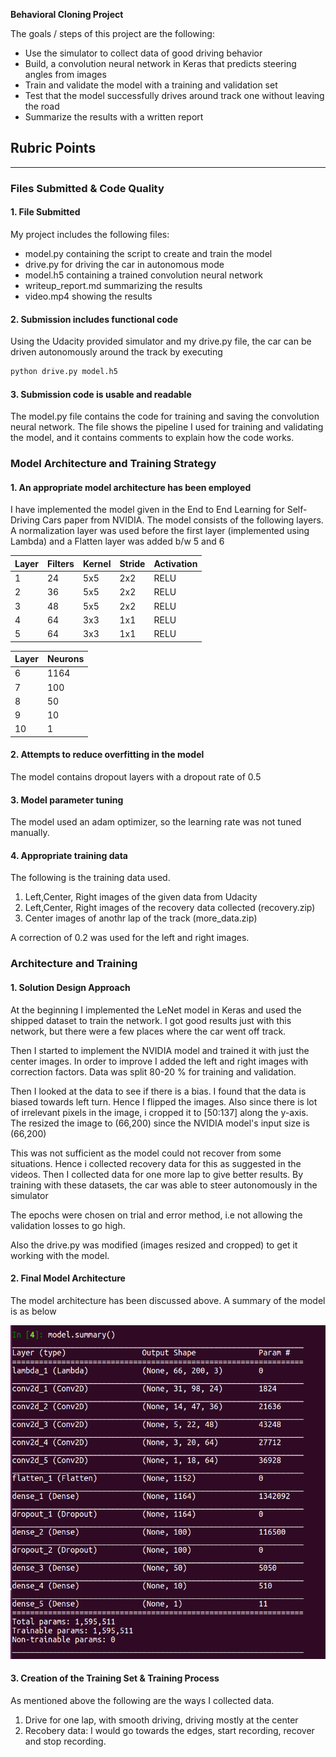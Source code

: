 
**Behavioral Cloning Project**

The goals / steps of this project are the following:
* Use the simulator to collect data of good driving behavior
* Build, a convolution neural network in Keras that predicts steering angles from images
* Train and validate the model with a training and validation set
* Test that the model successfully drives around track one without leaving the road
* Summarize the results with a written report


[//]: # (Image References)

[image1]: ./model_summary.png "Model Summary"
[image2]: ./examples/placeholder.png "Grayscaling"
[image3]: ./examples/placeholder_small.png "Recovery Image"
[image4]: ./examples/placeholder_small.png "Recovery Image"
[image5]: ./examples/placeholder_small.png "Recovery Image"
[image6]: ./examples/placeholder_small.png "Normal Image"
[image7]: ./examples/placeholder_small.png "Flipped Image"

## Rubric Points
---
### Files Submitted & Code Quality

#### 1. File Submitted

My project includes the following files:

* model.py containing the script to create and train the model
* drive.py for driving the car in autonomous mode
* model.h5 containing a trained convolution neural network 
* writeup_report.md summarizing the results
* video.mp4 showing the results

#### 2. Submission includes functional code
Using the Udacity provided simulator and my drive.py file, the car can be driven autonomously around the track by executing 
```sh
python drive.py model.h5
```

#### 3. Submission code is usable and readable

The model.py file contains the code for training and saving the convolution neural network. The file shows the pipeline I used for training and validating the model, and it contains comments to explain how the code works.

### Model Architecture and Training Strategy

#### 1. An appropriate model architecture has been employed

I have implemented the model given in the End to End Learning for Self-Driving Cars paper from NVIDIA. The model consists of the following layers. A normalization layer was used before the first layer (implemented using Lambda) and a Flatten layer was added b/w 5 and 6

|  Layer | Filters  | Kernel  | Stride  | Activation  |
|---|---|---|---|---|
|  1 | 24  | 5x5  |  2x2 |  RELU |
|  2 |  36 | 5x5  | 2x2  |  RELU |
|  3 |  48 | 5x5  | 2x2  |  RELU |
|  4 |  64 | 3x3  | 1x1  | RELU  |
|  5 |  64 | 3x3  | 1x1  |  RELU |

|  Layer | Neurons  |
|---|---|
|  6 | 1164  | 
|  7 |  100 |
|  8 |  50 |
|  9 |  10 |
|  10 |  1 |

#### 2. Attempts to reduce overfitting in the model

The model contains dropout layers with a dropout rate of 0.5

#### 3. Model parameter tuning

The model used an adam optimizer, so the learning rate was not tuned manually.

#### 4. Appropriate training data

The following is the training data used.

1. Left,Center, Right images of the given data from Udacity
2. Left,Center, Right images of the recovery data collected (recovery.zip)
3. Center images of anothr lap of the track (more_data.zip)

A correction of 0.2 was used for the left and right images.

### Architecture and Training

#### 1. Solution Design Approach

At the beginning I implemented the LeNet model in Keras and used the shipped dataset to train the network. I got good results just with this network, but there were a few places where the car went off track. 

Then I started to implement the NVIDIA model and trained it with just the center images. In order to improve I added the left and right images with correction factors. Data was split 80-20 % for training and validation. 

Then I looked at the data to see if there is a bias. I found that the data is biased towards left turn. Hence I flipped the images. Also since there is lot of irrelevant pixels in the image, i cropped it to [50:137] along the y-axis. The resized the image to (66,200) since the NVIDIA model's input size is (66,200)

This was not sufficient as the model could not recover from some situations. Hence i collected recovery data for this as suggested in the videos. Then I collected data for one more lap to give better results. By training with these datasets, the car was able to steer autonomously in the simulator

The epochs were chosen on trial and error method, i.e not allowing the validation losses to go high.

Also the drive.py was modified (images resized and cropped) to get it working with the model.

#### 2. Final Model Architecture

The model architecture has been discussed above. A summary of the model is as below

![alt text][image1]

#### 3. Creation of the Training Set & Training Process

As mentioned above the following are the ways I collected data.

1. Drive for one lap, with smooth driving, driving mostly at the center
2. Recobery data: I would go towards the edges, start recording, recover and stop recording.
